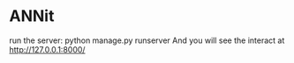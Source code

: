 # ANNit
run the server:
python manage.py runserver
And you will see the interact at http://127.0.0.1:8000/
